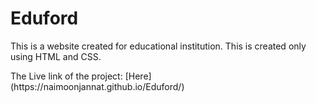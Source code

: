 <h1>Eduford</h1>
<p> This is a website created for educational institution. This is created only using HTML and CSS.</p>
<p>The Live link of the project: [Here](https://naimoonjannat.github.io/Eduford/) </p>
